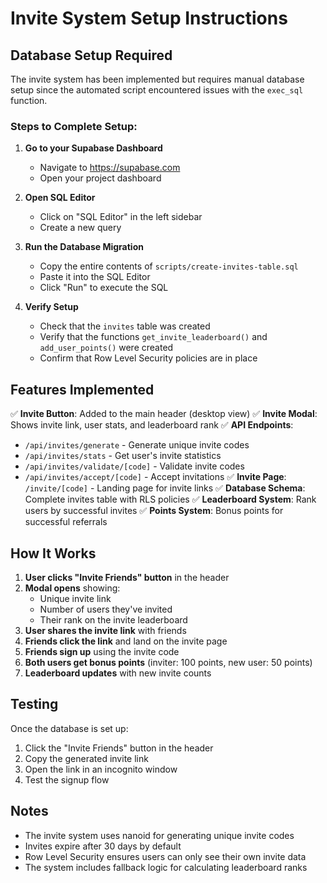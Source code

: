 # Invite System Setup Instructions

## Database Setup Required

The invite system has been implemented but requires manual database setup since the automated script encountered issues with the `exec_sql` function.

### Steps to Complete Setup:

1. **Go to your Supabase Dashboard**
   - Navigate to https://supabase.com
   - Open your project dashboard

2. **Open SQL Editor**
   - Click on "SQL Editor" in the left sidebar
   - Create a new query

3. **Run the Database Migration**
   - Copy the entire contents of `scripts/create-invites-table.sql`
   - Paste it into the SQL Editor
   - Click "Run" to execute the SQL

4. **Verify Setup**
   - Check that the `invites` table was created
   - Verify that the functions `get_invite_leaderboard()` and `add_user_points()` were created
   - Confirm that Row Level Security policies are in place

## Features Implemented

✅ **Invite Button**: Added to the main header (desktop view)
✅ **Invite Modal**: Shows invite link, user stats, and leaderboard rank
✅ **API Endpoints**: 
   - `/api/invites/generate` - Generate unique invite codes
   - `/api/invites/stats` - Get user's invite statistics
   - `/api/invites/validate/[code]` - Validate invite codes
   - `/api/invites/accept/[code]` - Accept invitations
✅ **Invite Page**: `/invite/[code]` - Landing page for invite links
✅ **Database Schema**: Complete invites table with RLS policies
✅ **Leaderboard System**: Rank users by successful invites
✅ **Points System**: Bonus points for successful referrals

## How It Works

1. **User clicks "Invite Friends" button** in the header
2. **Modal opens** showing:
   - Unique invite link
   - Number of users they've invited
   - Their rank on the invite leaderboard
3. **User shares the invite link** with friends
4. **Friends click the link** and land on the invite page
5. **Friends sign up** using the invite code
6. **Both users get bonus points** (inviter: 100 points, new user: 50 points)
7. **Leaderboard updates** with new invite counts

## Testing

Once the database is set up:
1. Click the "Invite Friends" button in the header
2. Copy the generated invite link
3. Open the link in an incognito window
4. Test the signup flow

## Notes

- The invite system uses nanoid for generating unique invite codes
- Invites expire after 30 days by default
- Row Level Security ensures users can only see their own invite data
- The system includes fallback logic for calculating leaderboard ranks